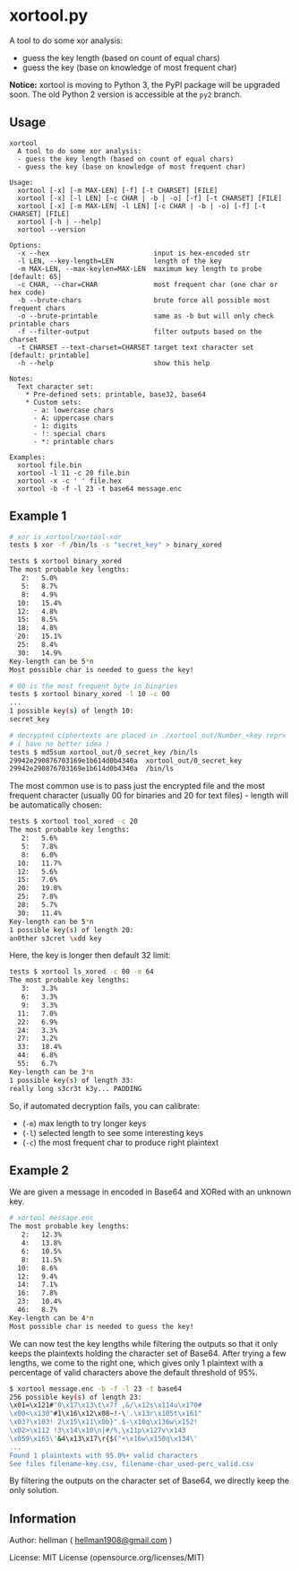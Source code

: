 xortool.py
====================

A tool to do some xor analysis:

  - guess the key length (based on count of equal chars)
  - guess the key (base on knowledge of most frequent char)

**Notice:** xortool is moving to Python 3, the PyPI package will be upgraded soon. The old Python 2 version is accessible at the `py2` branch.

Usage
---------------------

```
xortool
  A tool to do some xor analysis:
  - guess the key length (based on count of equal chars)
  - guess the key (base on knowledge of most frequent char)

Usage:
  xortool [-x] [-m MAX-LEN] [-f] [-t CHARSET] [FILE]
  xortool [-x] [-l LEN] [-c CHAR | -b | -o] [-f] [-t CHARSET] [FILE]
  xortool [-x] [-m MAX-LEN| -l LEN] [-c CHAR | -b | -o] [-f] [-t CHARSET] [FILE]
  xortool [-h | --help]
  xortool --version

Options:
  -x --hex                          input is hex-encoded str
  -l LEN, --key-length=LEN          length of the key
  -m MAX-LEN, --max-keylen=MAX-LEN  maximum key length to probe [default: 65]
  -c CHAR, --char=CHAR              most frequent char (one char or hex code)
  -b --brute-chars                  brute force all possible most frequent chars
  -o --brute-printable              same as -b but will only check printable chars
  -f --filter-output                filter outputs based on the charset
  -t CHARSET --text-charset=CHARSET target text character set [default: printable]
  -h --help                         show this help

Notes:
  Text character set:
    * Pre-defined sets: printable, base32, base64
    * Custom sets:
      - a: lowercase chars
      - A: uppercase chars
      - 1: digits
      - !: special chars
      - *: printable chars

Examples:
  xortool file.bin
  xortool -l 11 -c 20 file.bin
  xortool -x -c ' ' file.hex
  xortool -b -f -l 23 -t base64 message.enc
```

Example 1
---------------------

```bash
# xor is xortool/xortool-xor
tests $ xor -f /bin/ls -s "secret_key" > binary_xored

tests $ xortool binary_xored
The most probable key lengths:
   2:   5.0%
   5:   8.7%
   8:   4.9%
  10:   15.4%
  12:   4.8%
  15:   8.5%
  18:   4.8%
  20:   15.1%
  25:   8.4%
  30:   14.9%
Key-length can be 5*n
Most possible char is needed to guess the key!

# 00 is the most frequent byte in binaries
tests $ xortool binary_xored -l 10 -c 00
...
1 possible key(s) of length 10:
secret_key

# decrypted ciphertexts are placed in ./xortool_out/Number_<key repr>
# ( have no better idea )
tests $ md5sum xortool_out/0_secret_key /bin/ls
29942e290876703169e1b614d0b4340a  xortool_out/0_secret_key
29942e290876703169e1b614d0b4340a  /bin/ls
```

The most common use is to pass just the encrypted file and the most frequent character (usually 00 for binaries and 20 for text files) - length will be automatically chosen:

```bash
tests $ xortool tool_xored -c 20
The most probable key lengths:
   2:   5.6%
   5:   7.8%
   8:   6.0%
  10:   11.7%
  12:   5.6%
  15:   7.6%
  20:   19.8%
  25:   7.8%
  28:   5.7%
  30:   11.4%
Key-length can be 5*n
1 possible key(s) of length 20:
an0ther s3cret \xdd key
```

Here, the key is longer then default 32 limit:

```bash
tests $ xortool ls_xored -c 00 -m 64
The most probable key lengths:
   3:   3.3%
   6:   3.3%
   9:   3.3%
  11:   7.0%
  22:   6.9%
  24:   3.3%
  27:   3.2%
  33:   18.4%
  44:   6.8%
  55:   6.7%
Key-length can be 3*n
1 possible key(s) of length 33:
really long s3cr3t k3y... PADDING
```

So, if automated decryption fails, you can calibrate:

- (`-m`) max length to try longer keys
- (`-l`) selected length to see some interesting keys
- (`-c`) the most frequent char to produce right plaintext

Example 2
---------------------

We are given a message in encoded in Base64 and XORed with an unknown key.

```bash
# xortool message.enc
The most probable key lengths:
   2:   12.3%
   4:   13.8%
   6:   10.5%
   8:   11.5%
  10:   8.6%
  12:   9.4%
  14:   7.1%
  16:   7.8%
  23:   10.4%
  46:   8.7%
Key-length can be 4*n
Most possible char is needed to guess the key!
```

We can now test the key lengths while filtering the outputs so that it only keeps the plaintexts holding the character set of Base64. After trying a few lengths, we come to the right one, which gives only 1 plaintext with a percentage of valid characters above the default threshold of 95%.

```bash
$ xortool message.enc -b -f -l 23 -t base64
256 possible key(s) of length 23:
\x01=\x121#"0\x17\x13\t\x7f ,&/\x12s\x114u\x170#
\x00<\x130"#1\x16\x12\x08~!-\'.\x13r\x105t\x161"
\x03?\x103! 2\x15\x11\x0b}".$-\x10q\x136w\x152!
\x02>\x112 !3\x14\x10\n|#/%,\x11p\x127v\x143
\x059\x165\'&4\x13\x17\r{$("+\x16w\x150q\x134\'
...
Found 1 plaintexts with 95.0%+ valid characters
See files filename-key.csv, filename-char_used-perc_valid.csv
```

By filtering the outputs on the character set of Base64, we directly keep the only solution.

Information
---------------------

Author: hellman ( hellman1908@gmail.com )

License: MIT License (opensource.org/licenses/MIT)

